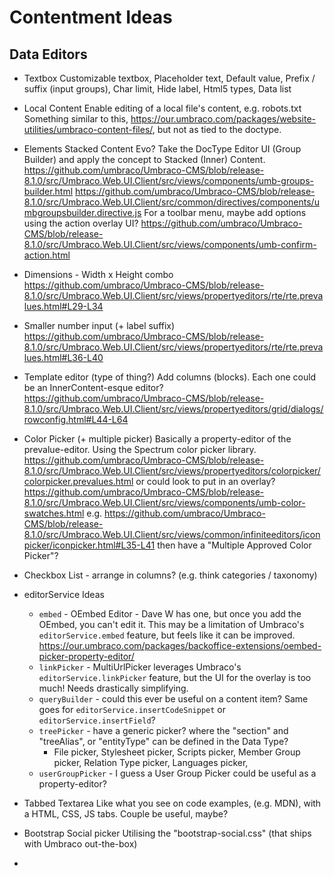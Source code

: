 # Contentment Ideas

## Data Editors

- Textbox
  Customizable textbox, Placeholder text, Default value, Prefix / suffix (input groups), Char limit, Hide label, Html5 types, Data list

- Local Content
  Enable editing of a local file's content, e.g. robots.txt
  Something similar to this, https://our.umbraco.com/packages/website-utilities/umbraco-content-files/, but not as tied to the doctype.

- Elements
  Stacked Content Evo? Take the DocType Editor UI (Group Builder) and apply the concept to Stacked (Inner) Content.
  https://github.com/umbraco/Umbraco-CMS/blob/release-8.1.0/src/Umbraco.Web.UI.Client/src/views/components/umb-groups-builder.html
  https://github.com/umbraco/Umbraco-CMS/blob/release-8.1.0/src/Umbraco.Web.UI.Client/src/common/directives/components/umbgroupsbuilder.directive.js
  For a toolbar menu, maybe add options using the action overlay UI?
  https://github.com/umbraco/Umbraco-CMS/blob/release-8.1.0/src/Umbraco.Web.UI.Client/src/views/components/umb-confirm-action.html

- Dimensions - Width x Height combo
  https://github.com/umbraco/Umbraco-CMS/blob/release-8.1.0/src/Umbraco.Web.UI.Client/src/views/propertyeditors/rte/rte.prevalues.html#L29-L34

- Smaller number input (+ label suffix)
  https://github.com/umbraco/Umbraco-CMS/blob/release-8.1.0/src/Umbraco.Web.UI.Client/src/views/propertyeditors/rte/rte.prevalues.html#L36-L40

- Template editor (type of thing?) Add columns (blocks). Each one could be an InnerContent-esque editor?
  https://github.com/umbraco/Umbraco-CMS/blob/release-8.1.0/src/Umbraco.Web.UI.Client/src/views/propertyeditors/grid/dialogs/rowconfig.html#L44-L64

- Color Picker (+ multiple picker)
  Basically a property-editor of the prevalue-editor. Using the Spectrum color picker library.
  https://github.com/umbraco/Umbraco-CMS/blob/release-8.1.0/src/Umbraco.Web.UI.Client/src/views/propertyeditors/colorpicker/colorpicker.prevalues.html
  or could look to put <umb-color-swatches> in an overlay?
  https://github.com/umbraco/Umbraco-CMS/blob/release-8.1.0/src/Umbraco.Web.UI.Client/src/views/components/umb-color-swatches.html
  e.g. https://github.com/umbraco/Umbraco-CMS/blob/release-8.1.0/src/Umbraco.Web.UI.Client/src/views/common/infiniteeditors/iconpicker/iconpicker.html#L35-L41
  then have a "Multiple Approved Color Picker"?

- Checkbox List - arrange in columns? (e.g. think categories / taxonomy)

- editorService Ideas
  - `embed` - OEmbed Editor - Dave W has one, but once you add the OEmbed, you can't edit it. This may be a limitation of Umbraco's `editorService.embed` feature, but feels like it can be improved.
    https://our.umbraco.com/packages/backoffice-extensions/oembed-picker-property-editor/
  - `linkPicker` - MultiUrlPicker leverages Umbraco's `editorService.linkPicker` feature, but the UI for the overlay is too much! Needs drastically simplifying.
  - `queryBuilder` - could this ever be useful on a content item? Same goes for `editorService.insertCodeSnippet` or `editorService.insertField`?
  - `treePicker` - have a generic picker? where the "section" and "treeAlias", or "entityType" can be defined in the Data Type?
    - File picker, Stylesheet picker, Scripts picker, Member Group picker, Relation Type picker, Languages picker, 
  - `userGroupPicker` - I guess a User Group Picker could be useful as a property-editor?

- Tabbed Textarea
  Like what you see on code examples, (e.g. MDN), with a HTML, CSS, JS tabs. Couple be useful, maybe?

- Bootstrap Social picker
  Utilising the "bootstrap-social.css" (that ships with Umbraco out-the-box)

- 
